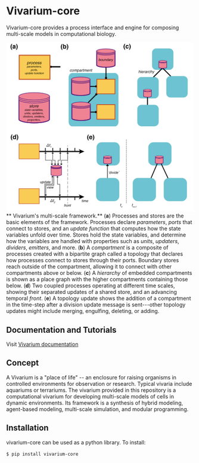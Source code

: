 # Vivarium-core

Vivarium-core provides a process interface and engine for composing multi-scale models in computational biology.

![vivarium](doc/_static/multiscale.png)
** Vivarium's multi-scale framework.** 
(**a**) Processes and stores are the basic elements of the framework. Processes declare *parameters*, *ports* that connect to 
stores, and an *update function* that computes how the state variables unfold over time. Stores hold the state variables, 
and determine how the variables are handled with properties such as *units*, *updaters*, *dividers*, *emitters*, and more. 
(**b**) A *compartment* is a composite of processes created with a bipartite graph called a topology that declares how 
processes connect to stores through their ports. Boundary stores reach outside of the compartment, allowing it to connect 
with other compartments above or below. 
(**c**) A *hierarchy* of embedded compartments is shown as a place graph with the higher compartments containing those below. 
(**d**) Two coupled processes operating at different time scales, showing their separated updates of a shared store, and 
an advancing temporal *front*.
(**e**) A topology update shows the addition of a compartment in the time-step after a division update message is 
sent---other topology updates might include merging, engulfing, deleting, or adding.


## Documentation and Tutorials
Visit [Vivarium documentation](https://vivarium-core.readthedocs.io/)

## Concept

A Vivarium is a "place of life" -- an enclosure for raising organisms in controlled environments for observation or
research. Typical vivaria include aquariums or terrariums.  The vivarium provided in this repository is a computational
vivarium for developing multi-scale models of cells in dynamic environments. Its framework is a synthesis of
hybrid modeling, agent-based modeling, multi-scale simulation, and modular programming.

## Installation
vivarium-core can be used as a python library. To install:

```
$ pip install vivarium-core
```
